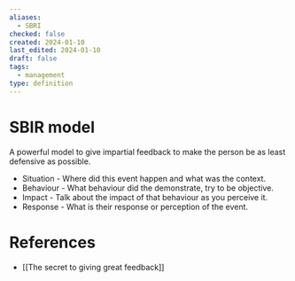 ```yaml
---
aliases:
  - SBRI
checked: false
created: 2024-01-10
last_edited: 2024-01-10
draft: false
tags:
  - management
type: definition
---
```

# SBIR model

A powerful model to give impartial feedback to make the person be as least defensive as possible.

- Situation - Where did this event happen and what was the context.
- Behaviour - What behaviour did the demonstrate, try to be objective.
- Impact - Talk about the impact of that behaviour as you perceive it.
- Response - What is their response or perception of the event.

# References

- [[The secret to giving great feedback]]